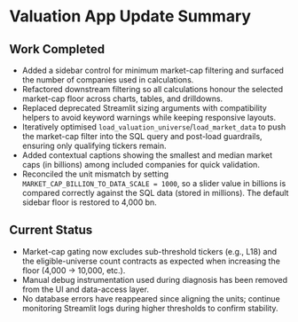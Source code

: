 # Valuation App Update Summary

## Work Completed
- Added a sidebar control for minimum market-cap filtering and surfaced the number of companies used in calculations.
- Refactored downstream filtering so all calculations honour the selected market-cap floor across charts, tables, and drilldowns.
- Replaced deprecated Streamlit sizing arguments with compatibility helpers to avoid keyword warnings while keeping responsive layouts.
- Iteratively optimised `load_valuation_universe`/`load_market_data` to push the market-cap filter into the SQL query and post-load guardrails, ensuring only qualifying tickers remain.
- Added contextual captions showing the smallest and median market caps (in billions) among included companies for quick validation.
- Reconciled the unit mismatch by setting `MARKET_CAP_BILLION_TO_DATA_SCALE = 1000`, so a slider value in billions is compared correctly against the SQL data (stored in millions). The default sidebar floor is restored to 4,000 bn.

## Current Status
- Market-cap gating now excludes sub-threshold tickers (e.g., L18) and the eligible-universe count contracts as expected when increasing the floor (4,000 → 10,000, etc.).
- Manual debug instrumentation used during diagnosis has been removed from the UI and data-access layer.
- No database errors have reappeared since aligning the units; continue monitoring Streamlit logs during higher thresholds to confirm stability.
